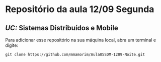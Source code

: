 # Repositório da aula 12/09 Segunda 

## _UC:_ Sistemas Distribuídos e Mobile

Para adicionar esse repositório na sua máquina local, abra um terminal e digite:

`git clone https://github.com/mmamorim/Aula05SDM-1209-Noite.git`
